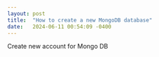 ```yaml
---
layout: post
title:  "How to create a new MongoDB database"
date:   2024-06-11 00:54:09 -0400
---
```

Create new account for Mongo DB
